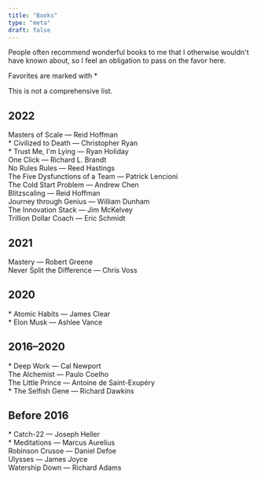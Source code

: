 ```yaml
---
title: "Books"
type: "meta"
draft: false
---
```


People often recommend wonderful books to me that I otherwise wouldn't have
known about, so I feel an obligation to pass on the favor here.

Favorites are marked with *

This is not a comprehensive list.

## 2022

Masters of Scale — Reid Hoffman \
\* Civilized to Death — Christopher Ryan \
\* Trust Me, I'm Lying — Ryan Holiday \
One Click — Richard L. Brandt \
No Rules Rules — Reed Hastings \
The Five Dysfunctions of a Team — Patrick Lencioni \
The Cold Start Problem — Andrew Chen \
Blitzscaling — Reid Hoffman \
Journey through Genius — William Dunham \
The Innovation Stack — Jim McKelvey \
Trillion Dollar Coach — Eric Schmidt

## 2021

Mastery — Robert Greene \
Never Split the Difference — Chris Voss

## 2020

\* Atomic Habits — James Clear \
\* Elon Musk — Ashlee Vance

## 2016–2020

\* Deep Work — Cal Newport \
The Alchemist — Paulo Coelho \
The Little Prince — Antoine de Saint-Exupéry \
\* The Selfish Gene — Richard Dawkins

## Before 2016

\* Catch-22 — Joseph Heller \
\* Meditations — Marcus Aurelius \
Robinson Crusoe — Daniel Defoe \
Ulysses — James Joyce \
Watership Down  — Richard Adams
